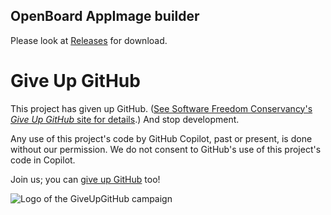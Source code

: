 OpenBoard AppImage builder
---

Please look at [Releases](https://github.com/miurahr/OpenBoard-AppImage/releases) for download.

# Give Up GitHub

This project has given up GitHub.  ([See Software Freedom Conservancy's *Give Up  GitHub* site for details](https://GiveUpGitHub.org).)
And stop development.

Any use of this project's code by GitHub Copilot, past or present, is done without our permission.  We do not consent to GitHub's use of this project's code in Copilot.

Join us; you can [give up GitHub](https://GiveUpGitHub.org) too!

![Logo of the GiveUpGitHub campaign](https://sfconservancy.org/img/GiveUpGitHub.png)
